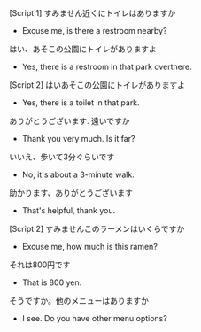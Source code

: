 [Script 1]
すみません近くにトイレはありますか
- Excuse me, is there a restroom nearby?

はい、あそこの公園にトイレがありますよ
- Yes, there is a restroom in that park overthere.

[Script 2]
はいあそこの公園にトイレがありますよ
-  Yes, there is a toilet in that park.

ありがとうございます. 遠いですか
- Thank you very much. Is it far?  

いいえ、歩いて3分ぐらいです
- No, it's about a 3-minute walk.  

助かります、ありがとうございます
- That's helpful, thank you.

[Script 2]
すみませんこのラーメンはいくらですか
- Excuse me, how much is this ramen?  

それは800円です
- That is 800 yen.  

そうですか。他のメニューはありますか
- I see. Do you have other menu options?  

